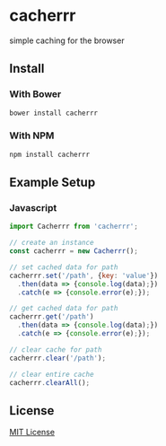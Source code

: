 cacherrr
=======
simple caching for the browser

Install
-------

### With Bower

```bash
bower install cacherrr
```

### With NPM

```bash
npm install cacherrr
```

Example Setup
-------------

### Javascript
```javascript
import Cacherrr from 'cacherrr';

// create an instance
const cacherrr = new Cacherrr();

// set cached data for path
cacherrr.set('/path', {key: 'value'})
  .then(data => {console.log(data);})
  .catch(e => {console.error(e);});

// get cached data for path
cacherrr.get('/path')
  .then(data => {console.log(data);})
  .catch(e => {console.error(e);});

// clear cache for path
cacherrr.clear('/path');

// clear entire cache
cacherrr.clearAll();

```


License
-------

[MIT License](LICENSE)
